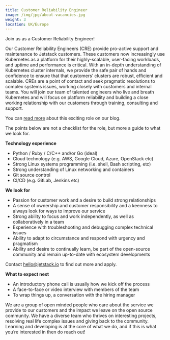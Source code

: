 ```yaml
---
title: Customer Reliability Engineer
image: /img/jpg/about-vacancies.jpg
weight: 3
location: UK/Europe
---
```


Join us as a Customer Reliability Engineer!

Our Customer Reliability Engineers (CRE) provide pro-active support and maintenance to Jetstack customers. These customers now increasingly use Kubernetes as a platform for their highly-scalable, user-facing workloads, and uptime and performance is critical. With an in-depth understanding of Kubernetes cluster internals, we provide the safe pair of hands and confidence to ensure that that customers’ clusters are robust, efficient and scalable. CREs are a point of contact and seek pragmatic resolutions to complex systems issues, working closely with customers and internal teams. You will join our team of talented engineers who live and breath Kubernetes and will focus on platform reliability and building a close working relationship with our customers through training, consulting and support.


You can [read more](https://blog.jetstack.io/blog/day-in-the-life-of-a-cre/) about this exciting role on our blog. 

The points below are not a checklist for the role, but more a guide to what we look for. 


**Technology experience**

* Python / Ruby / C/C++ and/or Go (ideal)
* Cloud technology (e.g. AWS, Google Cloud, Azure, OpenStack etc)
* Strong Linux systems programming (i.e. shell, Bash scripting, etc)
* Strong understanding of Linux networking and containers
* Git source control
* CI/CD (e.g. GitLab, Jenkins etc)

**We look for**

* Passion for customer work and a desire to build strong relationships
* A sense of ownership and customer responsibility and a keenness to always look for ways to improve our service
* Strong ability to focus and work independently, as well as collaboratively in a team
* Experience with troubleshooting and debugging complex technical issues
* Ability to adapt to circumstance and respond with urgency and pragmatism 
* Ability and desire to continually learn, be part of the open-source community and remain up-to-date with ecosystem developments


Contact <a href="mailto:hello@jetstack.io">hello@jetstack.io</a> to find out more and apply.

**What to expect next**

* An introductory phone call is usually how we kick off the process
* A face-to-face or video interview with members of the team
* To wrap things up, a conversation with the hiring manager

We are a group of open minded people who care about the service we provide to our customers and the impact we leave on the open source community. We have a diverse team who thrives on interesting projects, resolving real life complex issues and giving back to the community. Learning and developing is at the core of what we do, and if this is what you’re interested in then do reach out! 
